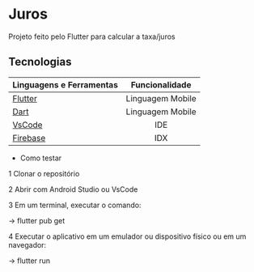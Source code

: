 # Juros
Projeto feito pelo Flutter para calcular a taxa/juros

## Tecnologias
| Linguagens e Ferramentas  | Funcionalidade |
| ------------- |:-------------:|
| [Flutter]() | Linguagem Mobile    |
| [Dart](https://dart.dev/) | Linguagem Mobile    |
| [VsCode](https://code.visualstudio.com/) | IDE    |
| [Firebase](https://studio.firebase.google.com/) | IDX    |

- Como testar

1 Clonar o repositório

2 Abrir com Android Studio ou VsCode

3 Em um terminal, executar o comando:

-> flutter pub get

4 Executar o aplicativo em um emulador ou dispositivo físico ou em um navegador:

-> flutter run